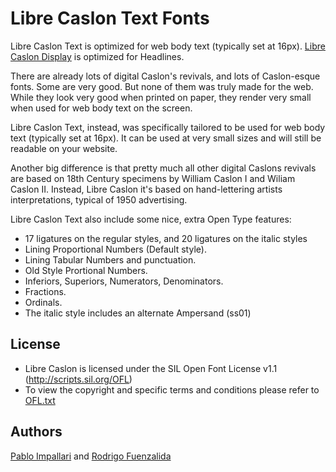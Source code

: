 Libre Caslon Text Fonts
======================

Libre Caslon Text is optimized for web body text (typically set at 16px).
[Libre Caslon Display](https://github.com/impallari/Libre-Caslon-Display/) is optimized for Headlines.

There are already lots of digital Caslon's revivals, and lots of Caslon-esque fonts. Some are very good. But none of them was truly made for the web. While they look very good when printed on paper, they render very small when used for web body text on the screen.

Libre Caslon Text, instead, was specifically tailored to be used for web body text (typically set at 16px). It can be used at very small sizes and will still be readable on your website.

Another big difference is that pretty much all other digital Caslons revivals are based on 18th Century specimens by William Caslon I and Wiliam Caslon II.
Instead, Libre Caslon it's based on hand-lettering artists interpretations, typical of 1950 advertising. 

Libre Caslon Text also include some nice, extra Open Type features:
- 17 ligatures on the regular styles, and 20 ligatures on the italic styles
- Lining Proportional Numbers (Default style).
- Lining Tabular Numbers and punctuation.
- Old Style Prortional Numbers.
- Inferiors, Superiors, Numerators, Denominators.
- Fractions.
- Ordinals.
- The italic style includes an alternate Ampersand (ss01)

## License

- Libre Caslon is licensed under the SIL Open Font License v1.1 (<http://scripts.sil.org/OFL>)
- To view the copyright and specific terms and conditions please refer to [OFL.txt](https://github.com/impallari/Libre-Caslon-Text/blob/master/OFL.txt)

## Authors

[Pablo Impallari](http://www.impallari.com) and [Rodrigo Fuenzalida](http://www.rfuenzalida.com)